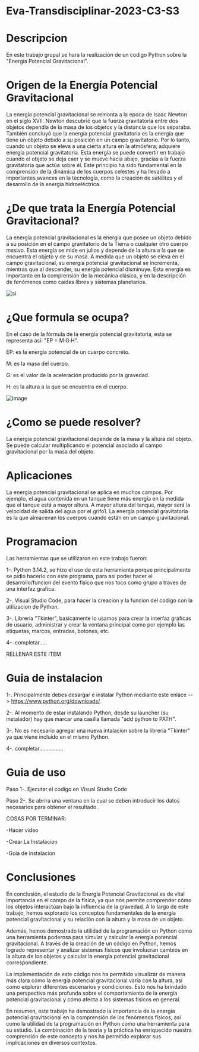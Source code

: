 # Eva-Transdisciplinar-2023-C3-S3


# Descripcion
En este trabajo grupal se hara la realización de un codigo Python sobre la "Energía Potencial Gravitacional".

# Origen de la Energía Potencial Gravitacional
La energía potencial gravitacional se remonta a la época de Isaac Newton en el siglo XVII. Newton descubrió que la fuerza gravitatoria entre dos objetos dependía de la masa de los objetos y la distancia que los separaba. También concluyó que la energía potencial gravitatoria es la energía que tiene un objeto debido a su posición en un campo gravitatorio. Por lo tanto, cuando un objeto se eleva a una cierta altura en la atmósfera, adquiere energía potencial gravitatoria. Esta energía se puede convertir en trabajo cuando el objeto se deja caer y se mueve hacia abajo, gracias a la fuerza gravitatoria que actúa sobre él. Este principio ha sido fundamental en la comprensión de la dinámica de los cuerpos celestes y ha llevado a importantes avances en la tecnología, como la creación de satélites y el desarrollo de la energía hidroeléctrica.

# ¿De que trata la Energía Potencial Gravitacional?
La energía potencial gravitacional es la energía que posee un objeto debido a su posición en el campo gravitatorio de la Tierra o cualquier otro cuerpo masivo. Esta energía se mide en julios y depende de la altura a la que se encuentra el objeto y de su masa. A medida que un objeto se eleva en el campo gravitacional, su energía potencial gravitacional se incrementa, mientras que al descender, su energía potencial disminuye. Esta energía es importante en la comprensión de la mecánica clásica, y en la descripción de fenómenos como caídas libres y sistemas planetarios.

![si](https://github.com/Bastian03Riveros/Eva-Transdisciplinar-2023-C3-S3/assets/135164614/ff6aa827-1676-4b91-aef6-ced170029c75)


# ¿Que formula se ocupa?
En el caso de la fórmula de la energía potencial gravitatoria, esta se representa así: "EP = M·G·H".

EP: es la energía potencial de un cuerpo concreto.

M: es la masa del cuerpo.

G: es el valor de la aceleración producido por la gravedad.

H: es la altura a la que se encuentra en el cuerpo.

![image](https://github.com/Bastian03Riveros/Eva-Transdisciplinar-2023-C3-S3/assets/135164614/f356d73e-0dce-4f3e-b31b-0f546c74786f)


# ¿Como se puede resolver?
La energía potencial gravitacional depende de la masa y la altura del objeto. Se puede calcular multiplicando el potencial asociado al campo gravitacional por la masa del objeto.

# Aplicaciones
La energía potencial gravitacional se aplica en muchos campos. Por ejemplo, el agua contenida en un tanque tiene más energía en la medida que el tanque está a mayor altura. A mayor altura del tanque, mayor será la velocidad de salida del agua por el grifo1. La energía potencial gravitatoria es la que almacenan los cuerpos cuando están en un campo gravitacional.

# Programacion
Las herramientas que se utilizaron en este trabajo fueron: 

1-. Python 3.14.2, se hizo el uso de esta herramienta porque principalmente se pidio hacerlo con este programa, para asi poder hacer el desarrollo/funcion del evento fisico que nos toco como grupo a traves de una interfaz grafica.

2-. Visual Studio Code, para hacer la creacion y la funcion del codigo con la utilizacion de Python.

3-. Libreria "Tkinter", basicamente lo usamos para crear la interfaz gráficas de usuario, administrar y crear la ventana principal como por ejemplo las etiquetas, marcos, entradas, botones, etc.

4-. completar.....

RELLENAR ESTE ITEM

# Guia de instalacion
1-. Principalmente debes desargar e instalar Python mediante este enlace --> https://www.python.org/downloads/.

2-. Al momento de estar instalando Python, desde su launcher (su instalador) hay que marcar una casilla llamada "add python to PATH".

3-. No es necesario agregar una nueva intalacion sobre la libreria "Tkinter" ya que viene incluido en el mismo Python.

4-. completar................

# Guia de uso
Paso 1-. Ejecutar el codigo en Visual Studio Code

Paso 2-. Se abrira una ventana en la cual se deben introducir los datos necesarios para obtener el resultado.
             
             

COSAS POR TERMINAR:

-Hacer video

-Crear La Instalacion

-Guia de instalacion

# Conclusiones
En conclusión, el estudio de la Energía Potencial Gravitacional es de vital importancia en el campo de la física, ya que nos permite comprender cómo los objetos interactúan bajo la influencia de la gravedad. A lo largo de este trabajo, hemos explorado los conceptos fundamentales de la energía potencial gravitacional y su relación con la altura y la masa de un objeto.

Además, hemos demostrado la utilidad de la programación en Python como una herramienta poderosa para simular y calcular la energía potencial gravitacional. A través de la creación de un código en Python, hemos logrado representar y analizar sistemas físicos que involucran cambios en la altura de los objetos y calcular la energía potencial gravitacional correspondiente.

La implementación de este código nos ha permitido visualizar de manera más clara cómo la energía potencial gravitacional varía con la altura, así como explorar diferentes escenarios y condiciones. Esto nos ha brindado una perspectiva más profunda sobre el comportamiento de la energía potencial gravitacional y cómo afecta a los sistemas físicos en general.

En resumen, este trabajo ha demostrado la importancia de la energía potencial gravitacional en la comprensión de los fenómenos físicos, así como la utilidad de la programación en Python como una herramienta para su estudio. La combinación de la teoría y la práctica ha enriquecido nuestra comprensión de este concepto y nos ha permitido explorar sus implicaciones en diversos contextos.
